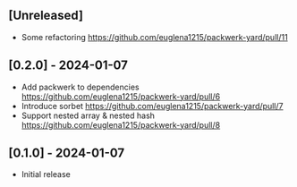 ## [Unreleased]

- Some refactoring https://github.com/euglena1215/packwerk-yard/pull/11

## [0.2.0] - 2024-01-07

- Add packwerk to dependencies https://github.com/euglena1215/packwerk-yard/pull/6
- Introduce sorbet https://github.com/euglena1215/packwerk-yard/pull/7
- Support nested array & nested hash https://github.com/euglena1215/packwerk-yard/pull/8

## [0.1.0] - 2024-01-07

- Initial release

